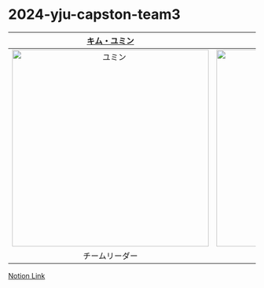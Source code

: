 # 2024-yju-capston-team3

|                                         [キム・ユミン](https://github.com/yuminn-k)                                          |                                         [キム・ボクチャン](https://github.com/Regulus0811)                                          |                                         [パク・ジョンミン](https://github.com/dorimu0)                                          |                                         [カン・ジュウォン](https://github.com/Z00One)                                    |                                         [ソク・ジンソク](https://github.com/Lainari)                                          
| :--------------------------------------------------------------------------------------: | :--------------------------------------------------------------------------------------: | :--------------------------------------------------------------------------------------: | :-------------------------------------------------------------------------------------: | :-------------------------------------------------------------------------------------: |
| <img src="https://avatars.githubusercontent.com/u/55650732?v=4" width=400px alt="ユミン"/> | <img src="https://avatars.githubusercontent.com/u/121006576?v=4" width=400px alt="ボクチャン"> | <img src="https://avatars.githubusercontent.com/u/121004915?v=4" width=400px alt="ジョンミン"/> | <img src="https://avatars.githubusercontent.com/u/102473964?v=4" width=400px alt="ジュウォン"/> | <img src="https://avatars.githubusercontent.com/u/108247620?v=4" width=400px alt="ジンソク"/> | 
|                       チームリーダー                        |                            フロントエンド                            |                            フロントエンド                            |                          バックエンド                            |                            アプリケーション                            

[Notion Link](https://yuminn-k.notion.site/Notion-25484dca19294ff8ba2ffc24e5548e8c?pvs=4)
